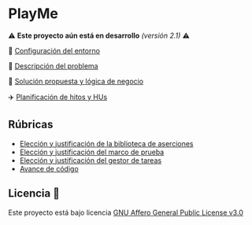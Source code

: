 # PlayMe

:warning: **Este proyecto aún está en desarrollo** *(versión 2.1)* :warning:

🔧 [Configuración del entorno](docs/configuracion_git.md)

📝 [Descripción del problema](docs/descripcion.md)

🎉 [Solución propuesta y lógica de negocio](docs/propuesta.md)

:airplane: [Planificación de hitos y HUs](docs/planificacion.md)

## Rúbricas

- [Elección y justificación de la biblioteca de aserciones](docs/justificacion_herramientas_testing/justificacion_biblioteca_aserciones.md)
- [Elección y justificación del marco de prueba](docs/justificacion_herramientas_testing/justificacion_test_framework.md)
- [Elección y justificación del gestor de tareas](docs/justificacion_herramientas_testing/justificacion_gestores_tareas.md)
- [Avance de código](docs/avance_codigo/avance_hito2.md)


## Licencia 📄

Este proyecto está bajo licencia [GNU Affero General Public License v3.0](LICENSE)
